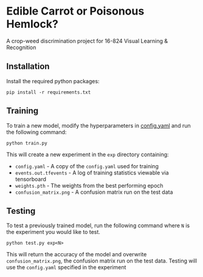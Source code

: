 # Edible Carrot or Poisonous Hemlock?
A crop-weed discrimination project for 16-824 Visual Learning &amp; Recognition

## Installation
Install the required python packages:

```
pip install -r requirements.txt
```

## Training
To train a new model, modify the hyperparameters in [config.yaml](config.yaml) and run the following command:

```
python train.py
```

This will create a new experiment in the `exp` directory containing:
- `config.yaml` - A copy of the `config.yaml` used for training
- `events.out.tfevents` - A log of training statistics viewable via tensorboard
- `weights.pth` - The weights from the best performing epoch
- `confusion_matrix.png` - A confusion matrix run on the test data

## Testing
To test a previously trained model, run the following command where `N` is the experiment you would like to test.

```
python test.py exp<N>
```

This will return the accuracy of the model and overwrite `confusion_matrix.png`, the confusion matrix run on the test data. Testing will use the `config.yaml` specified in the experiment